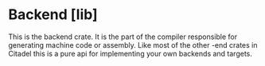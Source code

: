 # Backend [lib]

This is the backend crate. It is the part of the compiler responsible for generating machine code or assembly.
Like most of the other -end crates in Citadel this is a pure api for implementing your own backends and targets.
